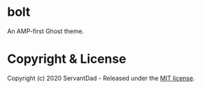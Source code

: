 # bolt

An AMP-first Ghost theme.

# Copyright & License

Copyright (c) 2020 ServantDad - Released under the [MIT license](LICENSE).
